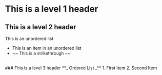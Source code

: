 # This is a level 1 header

## This is a level 2 header

This is an unordered list
  - This is an item in an unordered list
  - ~~ This is a strikethrough ~~
  <br>
### This is a level 3 header
**_ Ordered List _**
  1. First Item
  2. Second Item


